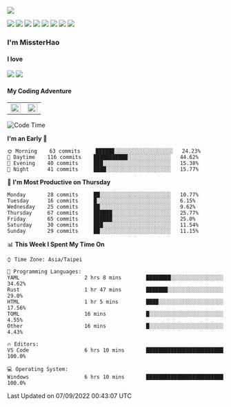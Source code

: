 ![](https://komarev.com/ghpvc/?username=MissterHao&color=ff69b4)

[![](https://img.shields.io/badge/Amazon%20AWS-%23232F3E?logo=amazon-aws&logoColor=white&style=for-the-badge)](https://aws.amazon.com/)
[![](https://img.shields.io/badge/Python-3776AB?style=for-the-badge&logo=python&logoColor=white)](https://www.djangoproject.com/)
[![](https://img.shields.io/badge/Django-092E20?style=for-the-badge&logo=django&logoColor=white)](https://www.python.org/)
[![](https://img.shields.io/badge/Flask-000000?style=for-the-badge&logo=flask&logoColor=white)](https://flask.palletsprojects.com/en/2.1.x/)
[![](https://img.shields.io/badge/go-%2300ADD8.svg?&style=for-the-badge&logo=go&logoColor=white)](https://golang.org/)
[![](https://img.shields.io/badge/javascript-%23F7DF1E.svg?&style=for-the-badge&logo=javascript&logoColor=black)](https://www.javascript.com/)
[![](https://img.shields.io/badge/mysql-%234479A1.svg?&style=for-the-badge&logo=mysql&logoColor=white)](https://www.mysql.com/)
[![](https://img.shields.io/badge/docker-%232496ED.svg?&style=for-the-badge&logo=docker&logoColor=white)](https://www.docker.com/)

### I'm MissterHao

#### I love  
![](https://img.shields.io/badge/Netflix-E50914?style=for-the-badge&logo=netflix&logoColor=white)
![](https://img.shields.io/badge/YouTube-FF0000?style=for-the-badge&logo=youtube&logoColor=white)

#### My Coding Adventure
<!-- Readme stats -->
<!-- https://github.com/anuraghazra/github-readme-stats -->
<table>
<tr>
    <td valign="top" width="50%">
    <img src="https://github-readme-stats.vercel.app/api?username=MissterHao&hide_border=true&show_icons=true&locale=en" align="left" style="width: 100%" />
    </td>
    <td valign="top" width="50%">
    <img src="https://github-readme-stats.vercel.app/api/top-langs?username=MissterHao&hide_border=true&show_icons=true&locale=en&layout=compact" align="left" style="width: 100%" />
    </td>
</tr>
</table>  


<!--START_SECTION:waka-->
![Code Time](http://img.shields.io/badge/Code%20Time-496%20hrs%2059%20mins-blue)

**I'm an Early 🐤** 

```text
🌞 Morning    63 commits     ██████░░░░░░░░░░░░░░░░░░░   24.23% 
🌆 Daytime    116 commits    ███████████░░░░░░░░░░░░░░   44.62% 
🌃 Evening    40 commits     ███░░░░░░░░░░░░░░░░░░░░░░   15.38% 
🌙 Night      41 commits     ████░░░░░░░░░░░░░░░░░░░░░   15.77%

```
📅 **I'm Most Productive on Thursday** 

```text
Monday       28 commits     ██░░░░░░░░░░░░░░░░░░░░░░░   10.77% 
Tuesday      16 commits     █░░░░░░░░░░░░░░░░░░░░░░░░   6.15% 
Wednesday    25 commits     ██░░░░░░░░░░░░░░░░░░░░░░░   9.62% 
Thursday     67 commits     ██████░░░░░░░░░░░░░░░░░░░   25.77% 
Friday       65 commits     ██████░░░░░░░░░░░░░░░░░░░   25.0% 
Saturday     30 commits     ███░░░░░░░░░░░░░░░░░░░░░░   11.54% 
Sunday       29 commits     ██░░░░░░░░░░░░░░░░░░░░░░░   11.15%

```


📊 **This Week I Spent My Time On** 

```text
⌚︎ Time Zone: Asia/Taipei

💬 Programming Languages: 
YAML                     2 hrs 8 mins        ████████░░░░░░░░░░░░░░░░░   34.62% 
Rust                     1 hr 47 mins        ███████░░░░░░░░░░░░░░░░░░   29.0% 
HTML                     1 hr 5 mins         ████░░░░░░░░░░░░░░░░░░░░░   17.56% 
TOML                     16 mins             █░░░░░░░░░░░░░░░░░░░░░░░░   4.55% 
Other                    16 mins             █░░░░░░░░░░░░░░░░░░░░░░░░   4.43%

🔥 Editors: 
VS Code                  6 hrs 10 mins       █████████████████████████   100.0%

💻 Operating System: 
Windows                  6 hrs 10 mins       █████████████████████████   100.0%

```


 Last Updated on 07/09/2022 00:43:07 UTC
<!--END_SECTION:waka-->

<!--
**MissterHao/MissterHao** is a ✨ _special_ ✨ repository because its `README.md` (this file) appears on your GitHub profile.

Here are some ideas to get you started:

- 🔭 I’m currently working on ...
- 🌱 I’m currently learning ...
- 👯 I’m looking to collaborate on ...
- 🤔 I’m looking for help with ...
- 💬 Ask me about ...
- 📫 How to reach me: ...
- 😄 Pronouns: ...
- ⚡ Fun fact: ...
-->
